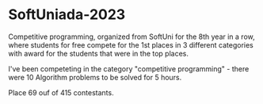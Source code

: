# SoftUniada-2023

Competitive programming, organized from SoftUni for the 8th year in a row, where students for free compete for the 1st places in 3 different categories with award for the students that were in the top places.

I've been competeting in the category "competitive programming" - there were 10 Algorithm problems to be solved for 5 hours.

Place 69 ouf of 415 contestants.
